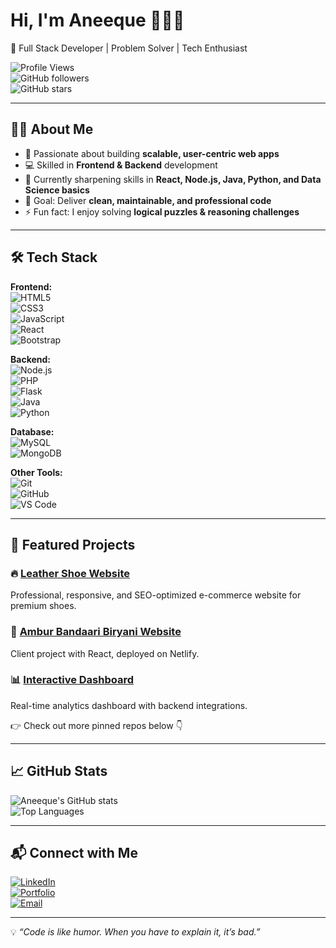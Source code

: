 # Hi, I'm Aneeque 🐦‍🔥🚒  
🚀 Full Stack Developer | Problem Solver | Tech Enthusiast  

![Profile Views](https://komarev.com/ghpvc/?username=kaneeque&color=blue)  
![GitHub followers](https://img.shields.io/github/followers/kaneeque?style=social)  
![GitHub stars](https://img.shields.io/github/stars/kaneeque?style=social)  

---

## 👨‍💻 About Me  
- 🌟 Passionate about building **scalable, user-centric web apps**  
- 💻 Skilled in **Frontend & Backend** development  
- 🌱 Currently sharpening skills in **React, Node.js, Java, Python, and Data Science basics**  
- 🎯 Goal: Deliver **clean, maintainable, and professional code**  
- ⚡ Fun fact: I enjoy solving **logical puzzles & reasoning challenges**  

---

## 🛠️ Tech Stack  

**Frontend:**  
![HTML5](https://img.shields.io/badge/HTML5-E34F26?style=flat&logo=html5&logoColor=white)  
![CSS3](https://img.shields.io/badge/CSS3-1572B6?style=flat&logo=css3&logoColor=white)  
![JavaScript](https://img.shields.io/badge/JavaScript-F7DF1E?style=flat&logo=javascript&logoColor=black)  
![React](https://img.shields.io/badge/React-20232A?style=flat&logo=react&logoColor=61DAFB)  
![Bootstrap](https://img.shields.io/badge/Bootstrap-563D7C?style=flat&logo=bootstrap&logoColor=white)  

**Backend:**  
![Node.js](https://img.shields.io/badge/Node.js-43853D?style=flat&logo=node.js&logoColor=white)  
![PHP](https://img.shields.io/badge/PHP-777BB4?style=flat&logo=php&logoColor=white)  
![Flask](https://img.shields.io/badge/Flask-000000?style=flat&logo=flask&logoColor=white)  
![Java](https://img.shields.io/badge/Java-007396?style=flat&logo=java&logoColor=white)  
![Python](https://img.shields.io/badge/Python-3776AB?style=flat&logo=python&logoColor=white)  

**Database:**  
![MySQL](https://img.shields.io/badge/MySQL-005C84?style=flat&logo=mysql&logoColor=white)  
![MongoDB](https://img.shields.io/badge/MongoDB-4EA94B?style=flat&logo=mongodb&logoColor=white)  

**Other Tools:**  
![Git](https://img.shields.io/badge/Git-F05032?style=flat&logo=git&logoColor=white)  
![GitHub](https://img.shields.io/badge/GitHub-181717?style=flat&logo=github&logoColor=white)  
![VS Code](https://img.shields.io/badge/VS_Code-0078d7?style=flat&logo=visual-studio-code&logoColor=white)  

---

## 🚀 Featured Projects  

### 🔥 [Leather Shoe Website](https://github.com/kaneeque/leather-shoes)
Professional, responsive, and SEO-optimized e-commerce website for premium shoes.  

### 🍲 [Ambur Bandaari Biryani Website](https://github.com/amburbandaaribiryani/portfolio)  
Client project with React, deployed on Netlify.  

### 📊 [Interactive Dashboard](https://github.com/kaneeque/dashboard-app)  
Real-time analytics dashboard with backend integrations.  

👉 Check out more pinned repos below 👇  

---

## 📈 GitHub Stats  

![Aneeque's GitHub stats](https://github-readme-stats.vercel.app/api?username=kaneeque&show_icons=true&theme=tokyonight)  
![Top Languages](https://img.shields.io/github-readme-stats/top-langs/?username=kaneeque&layout=compact&theme=tokyonight)  

---

## 📬 Connect with Me  

[![LinkedIn](https://img.shields.io/badge/LinkedIn-0077B5?style=flat&logo=linkedin&logoColor=white)](https://www.linkedin.com/in/linkedin.com/in/aneeque-ahmed-86a164214
)  
[![Portfolio](https://img.shields.io/badge/Portfolio-000?style=flat&logo=firefox&logoColor=white)](https://yaneeque.in)  
[![Email](https://img.shields.io/badge/Email-D14836?style=flat&logo=gmail&logoColor=white)](mailto:kaneeque@gmail.com)  

---

💡 *“Code is like humor. When you have to explain it, it’s bad.”*  
